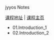 jyyos Notes





[课程地址](https://www.bilibili.com/video/BV1Xm411f7CM/?spm_id_from=333.999.0.0&vd_source=f4ff90f6cc9f047c8f715e66ae009eb7) | [课程主页](https://jyywiki.cn/OS/2024/)

- 01.Introduction_1
- 02.Introduction_2

